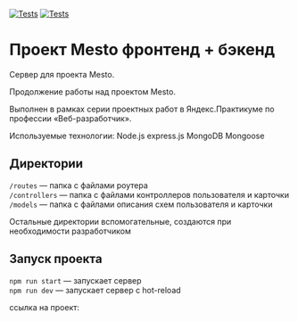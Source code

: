 [![Tests](https://github.com/NataSolt/express-mesto-gha/actions/workflows/tests-13-sprint.yml/badge.svg)](https://github.com/NataSolt/express-mesto-gha/actions/workflows/tests-13-sprint.yml) [![Tests](https://github.com/NataSolt/express-mesto-gha/actions/workflows/tests-14-sprint.yml/badge.svg)](https://github.com/NataSolt/express-mesto-gha/actions/workflows/tests-14-sprint.yml)
# Проект Mesto фронтенд + бэкенд


Cервер для проекта Mesto.

Продолжение работы над проектом Mesto.

Выполнен в рамках серии проектных работ в Яндекс.Практикуме по профессии «Веб-разработчик».


Используемые технологии:
Node.js
express.js
MongoDB
Mongoose

## Директории

`/routes` — папка с файлами роутера  
`/controllers` — папка с файлами контроллеров пользователя и карточки   
`/models` — папка с файлами описания схем пользователя и карточки  
  
Остальные директории вспомогательные, создаются при необходимости разработчиком

## Запуск проекта

`npm run start` — запускает сервер   
`npm run dev` — запускает сервер с hot-reload

ссылка на проект: 
